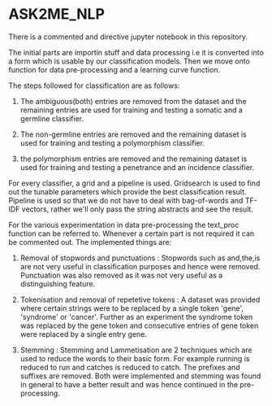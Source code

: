 # ASK2ME_NLP
There is a commented and directive jupyter notebook in this repository.

The initial parts are importin stuff and data processing i.e it is converted into a form which is usable by our classification models. Then we move onto function for data pre-processing and a learning curve function. 

The steps followed for classification are as follows:
1. The ambiguous(both) entries are removed from the dataset and the remaining entries are used for training and testing a somatic and a germline classifier.

2. The non-germline entries are removed and the remaining dataset is used for training and testing a polymorphism classifier.

3. the polymorphism entries are removed and the remaining dataset is used for training and testing a penetrance and an incidence classifier.

For every classifier, a grid and a pipeline is used. Gridsearch is used to find out the tunable parameters which provide the best classification result. Pipeline is used so that we do not have to deal with bag-of-words and TF-IDF vectors, rather we'll only pass the string abstracts and see the result.

For the various experimentation in data pre-processing the text_proc function can be referred to. Whenever a certain part is not required it can be commented out. The implemented things are:

1. Removal of stopwords and punctuations :
    Stopwords such as and,the,is are not very useful in classification purposes and hence were removed. Punctuation was also removed as it     was not very useful as a distinguishing feature.

2. Tokenisation and removal of repetetive tokens :
    A dataset was provided where certain strings were to be replaced by a single token 'gene', 'syndrome' or 'cancer'. Further as an           experiment the syndrome token was replaced by the gene token and consecutive entries of gene token were replaced by a single entry         gene.
3. Stemming :
    Stemming and Lammetisation are 2 techniques which are used to reduce the words to their basic form. For example running is reduced to     run and catches is reduced to catch. The prefixes and suffixes are removed. Both were implemented and stemming was found in general to     have a better result and was hence continued in the pre-processing.
